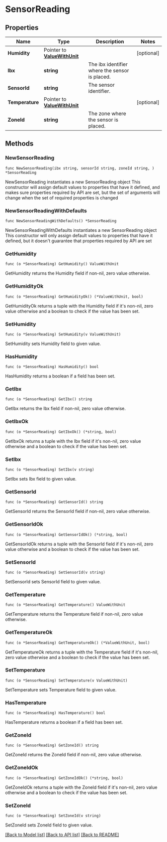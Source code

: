 # SensorReading

## Properties

Name | Type | Description | Notes
------------ | ------------- | ------------- | -------------
**Humidity** | Pointer to [**ValueWithUnit**](ValueWithUnit.md) |  | [optional] 
**Ibx** | **string** | The ibx identifier where the sensor is placed. | 
**SensorId** | **string** | The sensor identifier. | 
**Temperature** | Pointer to [**ValueWithUnit**](ValueWithUnit.md) |  | [optional] 
**ZoneId** | **string** | The zone where the sensor is placed. | 

## Methods

### NewSensorReading

`func NewSensorReading(ibx string, sensorId string, zoneId string, ) *SensorReading`

NewSensorReading instantiates a new SensorReading object
This constructor will assign default values to properties that have it defined,
and makes sure properties required by API are set, but the set of arguments
will change when the set of required properties is changed

### NewSensorReadingWithDefaults

`func NewSensorReadingWithDefaults() *SensorReading`

NewSensorReadingWithDefaults instantiates a new SensorReading object
This constructor will only assign default values to properties that have it defined,
but it doesn't guarantee that properties required by API are set

### GetHumidity

`func (o *SensorReading) GetHumidity() ValueWithUnit`

GetHumidity returns the Humidity field if non-nil, zero value otherwise.

### GetHumidityOk

`func (o *SensorReading) GetHumidityOk() (*ValueWithUnit, bool)`

GetHumidityOk returns a tuple with the Humidity field if it's non-nil, zero value otherwise
and a boolean to check if the value has been set.

### SetHumidity

`func (o *SensorReading) SetHumidity(v ValueWithUnit)`

SetHumidity sets Humidity field to given value.

### HasHumidity

`func (o *SensorReading) HasHumidity() bool`

HasHumidity returns a boolean if a field has been set.

### GetIbx

`func (o *SensorReading) GetIbx() string`

GetIbx returns the Ibx field if non-nil, zero value otherwise.

### GetIbxOk

`func (o *SensorReading) GetIbxOk() (*string, bool)`

GetIbxOk returns a tuple with the Ibx field if it's non-nil, zero value otherwise
and a boolean to check if the value has been set.

### SetIbx

`func (o *SensorReading) SetIbx(v string)`

SetIbx sets Ibx field to given value.


### GetSensorId

`func (o *SensorReading) GetSensorId() string`

GetSensorId returns the SensorId field if non-nil, zero value otherwise.

### GetSensorIdOk

`func (o *SensorReading) GetSensorIdOk() (*string, bool)`

GetSensorIdOk returns a tuple with the SensorId field if it's non-nil, zero value otherwise
and a boolean to check if the value has been set.

### SetSensorId

`func (o *SensorReading) SetSensorId(v string)`

SetSensorId sets SensorId field to given value.


### GetTemperature

`func (o *SensorReading) GetTemperature() ValueWithUnit`

GetTemperature returns the Temperature field if non-nil, zero value otherwise.

### GetTemperatureOk

`func (o *SensorReading) GetTemperatureOk() (*ValueWithUnit, bool)`

GetTemperatureOk returns a tuple with the Temperature field if it's non-nil, zero value otherwise
and a boolean to check if the value has been set.

### SetTemperature

`func (o *SensorReading) SetTemperature(v ValueWithUnit)`

SetTemperature sets Temperature field to given value.

### HasTemperature

`func (o *SensorReading) HasTemperature() bool`

HasTemperature returns a boolean if a field has been set.

### GetZoneId

`func (o *SensorReading) GetZoneId() string`

GetZoneId returns the ZoneId field if non-nil, zero value otherwise.

### GetZoneIdOk

`func (o *SensorReading) GetZoneIdOk() (*string, bool)`

GetZoneIdOk returns a tuple with the ZoneId field if it's non-nil, zero value otherwise
and a boolean to check if the value has been set.

### SetZoneId

`func (o *SensorReading) SetZoneId(v string)`

SetZoneId sets ZoneId field to given value.



[[Back to Model list]](../README.md#documentation-for-models) [[Back to API list]](../README.md#documentation-for-api-endpoints) [[Back to README]](../README.md)


